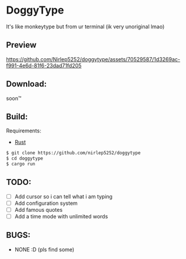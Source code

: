 # DoggyType

It's like monkeytype but from ur terminal (ik very unoriginal lmao)

## Preview 

https://github.com/Nirlep5252/doggytype/assets/70529587/1d3269ac-f991-4e6d-81f6-23dad71fd205

## Download:

soon™️

## Build:

Requirements: 
- [Rust](https://www.rust-lang.org/)

```bash
$ git clone https://github.com/nirlep5252/doggytype
$ cd doggytype
$ cargo run
```

## TODO: 
- [ ] Add cursor so i can tell what i am typing
- [ ] Add configuration system
- [ ] Add famous quotes
- [ ] Add a time mode with unlimited words

## BUGS:
- NONE :D (pls find some)

